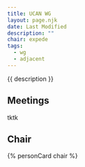```yaml
---
title: UCAN WG
layout: page.njk
date: Last Modified
description: ""
chair: expede
tags:
  - wg
  - adjacent
---
```


{{ description }}

## Meetings

tktk

## Chair

{% personCard chair %}
